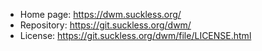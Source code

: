 - Home page: https://dwm.suckless.org/
- Repository: https://git.suckless.org/dwm/
- License: https://git.suckless.org/dwm/file/LICENSE.html

